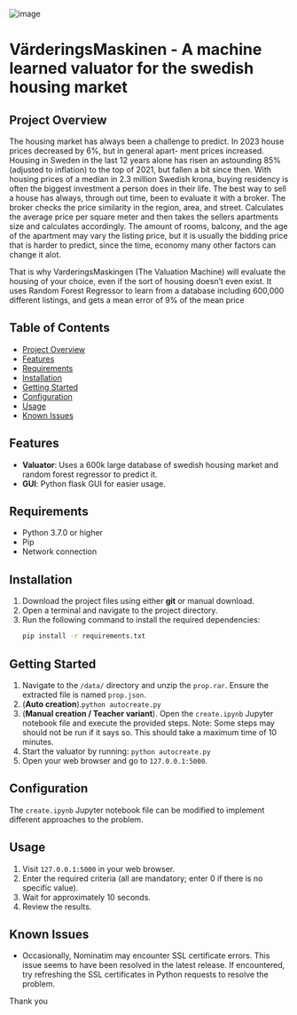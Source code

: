 ![image](https://github.com/frankuman/Swedish-housing-market-ML/assets/57047010/c7d51d4d-6136-40be-9212-ff37ff4dd0d3)

# VärderingsMaskinen - A machine learned valuator for the swedish housing market




## Project Overview
The housing market has always been a challenge to predict.
In 2023 house prices decreased by 6%, but in general apart-
ment prices increased. Housing in Sweden in the last 12 years
alone has risen an astounding 85% (adjusted to inflation) to
the top of 2021, but fallen a bit since then. With housing prices
of a median in 2.3 million Swedish krona, buying residency
is often the biggest investment a person does in their life.
The best way to sell a house has always, through out
time, been to evaluate it with a broker. The broker checks
the price similarity in the region, area, and street. Calculates
the average price per square meter and then takes the sellers
apartments size and calculates accordingly. The amount of
rooms, balcony, and the age of the apartment may vary the
listing price, but it is usually the bidding price that is harder
to predict, since the time, economy many other factors can
change it alot. 

That is why VarderingsMaskingen (The Valuation Machine)
will evaluate the housing of your choice, even if the sort of
housing doesn’t even exist. It uses Random Forest Regressor
to learn from a database including 600,000 different listings,
and gets a mean error of 9% of the mean price

## Table of Contents
- [Project Overview](#project-overview)
- [Features](#features)
- [Requirements](#requirements)
- [Installation](#installation)
- [Getting Started](#getting-started)
- [Configuration](#configuration)
- [Usage](#usage)
- [Known Issues](#known-issues)
  
## Features
- **Valuator**: Uses a 600k large database of swedish housing market and random forest regressor to predict it.
- **GUI**: Python flask GUI for easier usage.

## Requirements
- Python 3.7.0 or higher
- Pip
- Network connection

## Installation
1. Download the project files using either **git** or manual download.
2. Open a terminal and navigate to the project directory.
3. Run the following command to install the required dependencies:
   ```bash
   pip install -r requirements.txt
   ```

## Getting Started
1. Navigate to the `/data/` directory and unzip the `prop.rar`. Ensure the extracted file is named `prop.json`.
2. (**Auto creation**).```python autocreate.py```
3. (**Manual creation / Teacher variant**). Open the `create.ipynb` Jupyter notebook file and execute the provided steps. Note: Some steps may should not be run if it says so. This should take a maximum time of 10 minutes.
4. Start the valuator by running:
  ```python autocreate.py```
5. Open your web browser and go to `127.0.0.1:5000`.

## Configuration
The `create.ipynb` Jupyter notebook file can be modified to implement different approaches to the problem.

## Usage
1. Visit `127.0.0.1:5000` in your web browser.
2. Enter the required criteria (all are mandatory; enter 0 if there is no specific value).
3. Wait for approximately 10 seconds.
4. Review the results.

## Known Issues
- Occasionally, Nominatim may encounter SSL certificate errors. This issue seems to have been resolved in the latest release. If encountered, try refreshing the SSL certificates in Python requests to resolve the problem.

Thank you

